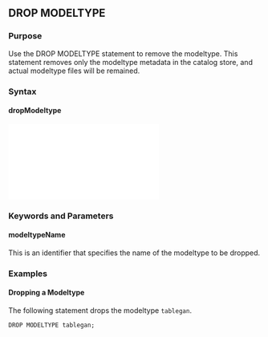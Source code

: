 ## DROP MODELTYPE

### Purpose

Use the DROP MODELTYPE statement to remove the modeltype.
This statement removes only the modeltype metadata in the catalog store, and actual modeltype files will be remained.


### Syntax

#### dropModeltype
<embed type="image/svg+xml" src="./diagram/dropModeltype.rrd.svg"/>


### Keywords and Parameters

#### modeltypeName

This is an identifier that specifies the name of the modeltype to be dropped.


### Examples

#### Dropping a Modeltype

The following statement drops the modeltype ```tablegan```.

```console
DROP MODELTYPE tablegan;
```
